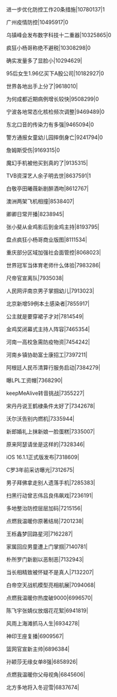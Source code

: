进一步优化防控工作20条措施|10780137|1

广州疫情防控|10495917|0

乌镇峰会发布数字科技十二重器|10325865|0

疯狂小杨哥称绝不避税|10308298|0

确实发量多了显脸小|10294629|

95后女生1.96亿买下A股公司|10182927|0

世界各地出手上分了|9618010|

为何成都近期病例增长较快|9508299|0

宁波各地常态化核检频次调整|9469489|0

东北口音的传染力有多强|9465094|0

警方通报女童幼儿园摔倒身亡|9241794|0

詹姆斯受伤|9169315|0

魔幻手机被他买到真的了|9135315|

TVB资深艺人余子明去世|8637591|1

白敬亭田曦薇新剧醉酒吻|8612767|

澳洲两架飞机相撞|8538407|

卿卿日常开播|8238945|

张小斐从金鸡影后到金鸡主持|8193795|

盘点疯狂小杨哥商业版图|8111534|

重庆部分区域加强社会面管控|8068023|

世界冠军当体育老师什么体验|7983286|

尺帝官宣离队|7935038|

人民网评南京男子掌掴幼儿|7913023|

北京新增59例本土感染者|7855917|

公主就是要穿裙子才对|7814549|

金鸡奖闭幕式主持人阵容|7465354|

河南一高校急需防疫物资|7454242|

河南乡镇协助富士康招工|7397211|

阿根廷人民币清算行服务启动|7384279|

曝LPL工资帽|7368290|

keepMeAlive转音挑战|7355227|

宋丹丹说王鹤棣条件太好了|7342678|

沃尔沃告别内燃机|7335944|

新郎婚礼上抹新娘一脸蛋糕|7335007|

原来阿瑟请坐是这样的|7328346|

iOS 16.1.1正式版发布|7318609|

C罗3年前采访曝光|7312675|

男子拜佛拿走别人遗落手机|7285383|

扫黑行动曾志伟吕良伟飙戏|7236191|

多地整治防控层层加码|7215156|

点燃我温暖你原著结局|7201238|

王栎鑫梦回路星河|7162287|

家属回应男童遭上门掌掴|7140781|

朴所罗门新剧以恶制恶|7132943|

当长相精致被怀疑不是真人|7132207|

白帝空天战机模型亮相航展|7094068|

点燃我温暖你热度破9000|6996570|

陈飞宇张婧仪放烟花花絮|6941819|

风雨上海滩抓马人生|6934278|

神印王座复播|6909567|

篮网官宣新主帅|6896384|

孙颖莎无缘女单8强|6858926|

点燃我温暖你父母视角|6845606|

北方多地将入冬迎雪|6837674|

